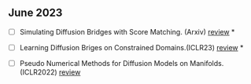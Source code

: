 ## June 2023

- [ ] Simulating Diffusion Bridges with Score Matching. (Arxiv) [review]() *

- [ ] Learning Diffusion Briges on Constrained Domains.(ICLR23) [review]() * 

- [ ] Pseudo Numerical Methods for Diffusion Models on Manifolds.(ICLR2022) [review]()